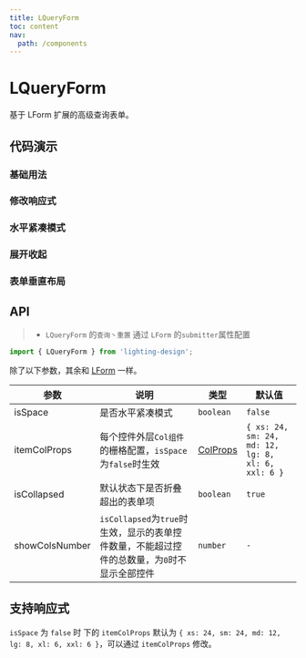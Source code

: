 ```yaml
---
title: LQueryForm
toc: content
nav:
  path: /components
---
```


# LQueryForm

基于 LForm 扩展的高级查询表单。

## 代码演示

### 基础用法

<code src='./demos/Demo1.tsx'></code>

### 修改响应式

<code src='./demos/Demo5.tsx'></code>

### 水平紧凑模式

<code src='./demos/Demo2.tsx'></code>

### 展开收起

<code src='./demos/Demo3.tsx'></code>

### 表单垂直布局

<code src='./demos/Demo4.tsx'></code>

## API

> - `LQueryForm` 的`查询丶重置` 通过 `LForm` 的`submitter`属性配置

```ts
import { LQueryForm } from 'lighting-design';
```

除了以下参数，其余和 [LForm](/components/form#api) 一样。

| 参数           | 说明                                                                                         | 类型                                                   | 默认值                                             |
| -------------- | -------------------------------------------------------------------------------------------- | ------------------------------------------------------ | -------------------------------------------------- |
| isSpace        | 是否水平紧凑模式                                                                             | `boolean`                                              | `false`                                            |
| itemColProps   | 每个控件外层`Col组件`的栅格配置，`isSpace`为`false`时生效                                    | [ColProps](https://ant.design/components/grid-cn/#col) | `{ xs: 24, sm: 24, md: 12, lg: 8, xl: 6, xxl: 6 }` |
| isCollapsed    | 默认状态下是否折叠超出的表单项                                                               | `boolean`                                              | `true`                                             |
| showColsNumber | `isCollapsed`为`true`时生效，显示的表单控件数量，不能超过控件的总数量，为`0`时不显示全部控件 | `number`                                               | `-`                                                |

## 支持响应式

`isSpace` 为 `false` 时 下的 `itemColProps` 默认为 `{ xs: 24, sm: 24, md: 12, lg: 8, xl: 6, xxl: 6 }`，可以通过 `itemColProps` 修改。
